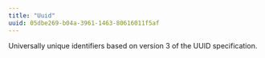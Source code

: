 ```yaml
---
title: "Uuid"
uuid: 05dbe269-b04a-3961-1463-80616011f5af
---
```


Universally unique identifiers based on version 3 of the UUID
specification.
